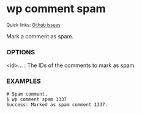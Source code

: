 # wp comment spam

<small>Quick links: <a href="https://github.com/issues?q=is%3Aopen+label%3Acommand%3Acomment-spam+sort%3Aupdated-desc+org%3Awp-cli">Github issues</a></small>

Mark a comment as spam.

### OPTIONS

&lt;id&gt;...
: The IDs of the comments to mark as spam.

### EXAMPLES

    # Spam comment.
    $ wp comment spam 1337
    Success: Marked as spam comment 1337.



